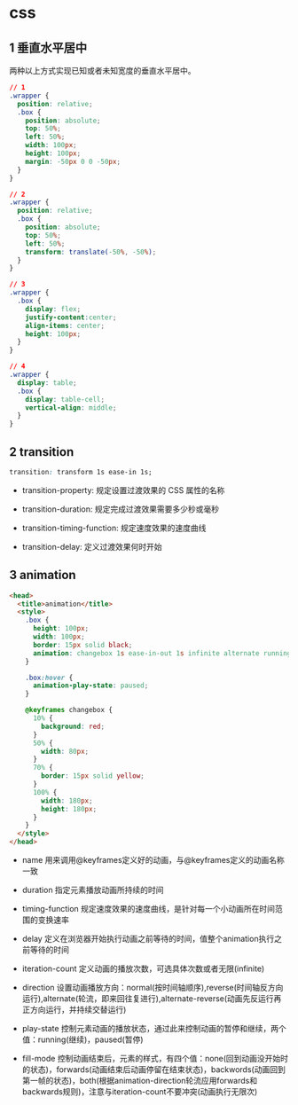 # css

## 1 垂直水平居中

两种以上方式实现已知或者未知宽度的垂直水平居中。

```css
// 1
.wrapper {
  position: relative;
  .box {
    position: absolute;
    top: 50%;
    left: 50%;
    width: 100px;
    height: 100px;
    margin: -50px 0 0 -50px;
  }
}

// 2
.wrapper {
  position: relative;
  .box {
    position: absolute;
    top: 50%;
    left: 50%;
    transform: translate(-50%, -50%);
  }
}

// 3
.wrapper {
  .box {
    display: flex;
    justify-content:center;
    align-items: center;
    height: 100px;
  }
}

// 4
.wrapper {
  display: table;
  .box {
    display: table-cell;
    vertical-align: middle;
  }
}
```

## 2 transition

```css
transition: transform 1s ease-in 1s;

```

- transition-property: 规定设置过渡效果的 CSS 属性的名称

- transition-duration: 规定完成过渡效果需要多少秒或毫秒

- transition-timing-function: 规定速度效果的速度曲线

- transition-delay: 定义过渡效果何时开始

## 3 animation

```html
<head>
  <title>animation</title>
  <style>
    .box {
      height: 100px;
      width: 100px;
      border: 15px solid black;
      animation: changebox 1s ease-in-out 1s infinite alternate running forwards;
    }

    .box:hover {
      animation-play-state: paused;
    }

    @keyframes changebox {
      10% {
        background: red;
      }
      50% {
        width: 80px;
      }
      70% {
        border: 15px solid yellow;
      }
      100% {
        width: 180px;
        height: 180px;
      }
    }
  </style>
</head>
```

- name
用来调用@keyframes定义好的动画，与@keyframes定义的动画名称一致

- duration
指定元素播放动画所持续的时间

- timing-function
规定速度效果的速度曲线，是针对每一个小动画所在时间范围的变换速率

- delay
定义在浏览器开始执行动画之前等待的时间，值整个animation执行之前等待的时间

- iteration-count
定义动画的播放次数，可选具体次数或者无限(infinite)

- direction
设置动画播放方向：normal(按时间轴顺序),reverse(时间轴反方向运行),alternate(轮流，即来回往复进行),alternate-reverse(动画先反运行再正方向运行，并持续交替运行)

- play-state
控制元素动画的播放状态，通过此来控制动画的暂停和继续，两个值：running(继续)，paused(暂停)

- fill-mode
控制动画结束后，元素的样式，有四个值：none(回到动画没开始时的状态)，forwards(动画结束后动画停留在结束状态)，backwords(动画回到第一帧的状态)，both(根据animation-direction轮流应用forwards和backwards规则)，注意与iteration-count不要冲突(动画执行无限次)
